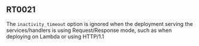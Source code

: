 ## RT0021

The `inactivity_timeout` option is ignored when the deployment serving the services/handlers is using Request/Response mode, such as when deploying on Lambda or using HTTP/1.1